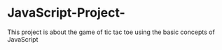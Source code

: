 # JavaScript-Project-
This project is about the game of tic tac toe using the basic concepts of JavaScript 

